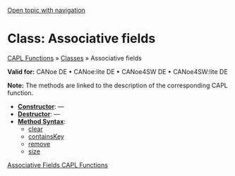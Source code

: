 [Open topic with navigation](../../../../CANoeDEFamily.htm#Topics/CAPLFunctions/ObjectOrientedProg/CAPLfunctionsOOPAssociativeFields.md)

# Class: Associative fields

[CAPL Functions](../CAPLfunctions.md) » [Classes](CAPLfunctionsOOPClassesObjects.md) » Associative fields

**Valid for:** CANoe DE • CANoe:lite DE • CANoe4SW DE • CANoe4SW:lite DE

**Note:** The methods are linked to the description of the corresponding CAPL function.

- **[Constructor](../../Shared/CAPL/General/ClassesAndObjects.md)**: —
- **[Destructor](../../Shared/CAPL/General/ClassesAndObjects.md)**: —
- **[Method Syntax](../../Shared/CAPL/General/ClassesAndObjects.md)**:
  - [clear](../AssociativeFields/Functions/CAPLfunctionClear.md)
  - [containsKey](../AssociativeFields/Functions/CAPLfunctionContainsKey.md)
  - [remove](../AssociativeFields/Functions/CAPLfunctionRemove.md)
  - [size](../AssociativeFields/Functions/CAPLfunctionSize.md)

[Associative Fields CAPL Functions](../AssociativeFields/CAPLfunctionsAssociativeFieldOverview.md)
